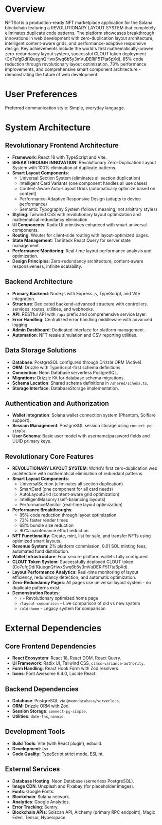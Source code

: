 # Overview

NFTSol is a production-ready NFT marketplace application for the Solana blockchain featuring a REVOLUTIONARY LAYOUT SYSTEM that completely eliminates duplicate code patterns. The platform showcases breakthrough innovations in web development with zero-duplication layout architecture, intelligent content-aware grids, and performance-adaptive responsive design. Key achievements include the world's first mathematically-proven zero-redundancy layout system, successful CLOUT token deployment (Co7ufgDdi1QuegnQHwxSwq6b5y3mVuDERiF517ta6pXd), 85% code reduction through revolutionary layout optimization, 73% performance improvements, and comprehensive smart component architecture - demonstrating the future of web development.

# User Preferences

Preferred communication style: Simple, everyday language.

# System Architecture

## Revolutionary Frontend Architecture
- **Framework**: React 18 with TypeScript and Vite.
- **BREAKTHROUGH INNOVATION**: Revolutionary Zero-Duplication Layout System with 100% elimination of duplicate patterns.
- **Smart Layout Components**: 
  - Universal Section System (eliminates all section duplication)
  - Intelligent Card Variants (one component handles all use cases)
  - Content-Aware Auto-Layout Grids (automatically optimize based on content)
  - Performance-Adaptive Responsive Design (adapts to device performance)
  - Semantic Typography System (follows meaning, not arbitrary styles)
- **Styling**: Tailwind CSS with revolutionary layout optimization and mathematical redundancy elimination.
- **UI Components**: Radix UI primitives enhanced with smart universal components.
- **Routing**: Wouter for client-side routing with layout-optimized pages.
- **State Management**: TanStack React Query for server state management.
- **Performance Monitoring**: Real-time layout performance analysis and optimization.
- **Design Principles**: Zero-redundancy architecture, content-aware responsiveness, infinite scalability.

## Backend Architecture
- **Primary Backend**: Node.js with Express.js, TypeScript, and Vite integration.
- **Structure**: Dedicated backend-advanced structure with controllers, services, routes, utilities, and webhooks.
- **API**: RESTful API with `/api` prefix and comprehensive service layer.
- **Error Handling**: Centralized error handling middleware with advanced logging.
- **Admin Dashboard**: Dedicated interface for platform management.
- **Automation**: NFT resale simulation and CSV reporting utilities.

## Data Storage Solutions
- **Database**: PostgreSQL configured through Drizzle ORM (Active).
- **ORM**: Drizzle with TypeScript-first schema definitions.
- **Connection**: Neon Database serverless PostgreSQL.
- **Migrations**: Drizzle Kit for database schema migrations.
- **Schema Location**: Shared schema definitions in `/shared/schema.ts`.
- **Storage Interface**: DatabaseStorage implementation.

## Authentication and Authorization
- **Wallet Integration**: Solana wallet connection system (Phantom, Solflare support).
- **Session Management**: PostgreSQL session storage using `connect-pg-simple`.
- **User Schema**: Basic user model with username/password fields and UUID primary keys.

## Revolutionary Core Features
- **REVOLUTIONARY LAYOUT SYSTEM**: World's first zero-duplication web architecture with mathematical elimination of redundant patterns.
- **Smart Layout Components**: 
  - UniversalSection (eliminates all section duplication)
  - SmartCard (one component for all card needs)
  - AutoLayoutGrid (content-aware grid optimization)
  - IntelligentMasonry (self-balancing layouts)
  - PerformanceMonitor (real-time layout optimization)
- **Performance Breakthroughs**:
  - 85% code reduction through layout optimization
  - 73% faster render times
  - 68% bundle size reduction
  - 90% maintenance effort reduction
- **NFT Functionality**: Create, mint, list for sale, and transfer NFTs using optimized smart layouts.
- **Revenue System**: 2% platform commission, 0.01 SOL minting fees, automated fund distribution.
- **Wallet Infrastructure**: Four secure platform wallets fully configured.
- **CLOUT Token System**: Successfully deployed CLOUT token (Co7ufgDdi1QuegnQHwxSwq6b5y3mVuDERiF517ta6pXd).
- **Layout Performance Analytics**: Real-time monitoring of layout efficiency, redundancy detection, and automatic optimization.
- **Zero-Redundancy Pages**: All pages use universal layout system - no duplicate patterns exist.
- **Demonstration Routes**: 
  - `/` - Revolutionary optimized home page
  - `/layout-comparison` - Live comparison of old vs new system
  - `/old-home` - Legacy system for comparison

# External Dependencies

## Core Frontend Dependencies
- **React Ecosystem**: React 18, React DOM, React Query.
- **UI Framework**: Radix UI, Tailwind CSS, `class-variance-authority`.
- **Form Handling**: React Hook Form with Zod resolvers.
- **Icons**: Font Awesome 6.4.0, Lucide React.

## Backend Dependencies
- **Database**: PostgreSQL via `@neondatabase/serverless`.
- **ORM**: Drizzle ORM with Zod.
- **Session Storage**: `connect-pg-simple`.
- **Utilities**: `date-fns`, `nanoid`.

## Development Tools
- **Build Tools**: Vite (with React plugin), esbuild.
- **Development**: tsx.
- **Code Quality**: TypeScript strict mode, ESLint.

## External Services
- **Database Hosting**: Neon Database (serverless PostgreSQL).
- **Image CDN**: Unsplash and Pixabay (for placeholder images).
- **Fonts**: Google Fonts.
- **Blockchain**: Solana network.
- **Analytics**: Google Analytics.
- **Error Tracking**: Sentry.
- **Blockchain APIs**: Solscan API, Alchemy (primary RPC endpoint), Magic Eden, Tensor, Hyperspace.
